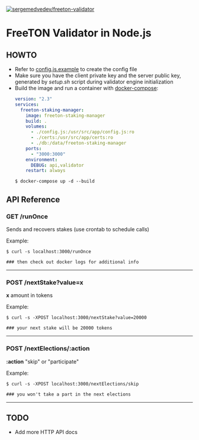 [![sergemedvedev/freeton-validator](https://img.shields.io/docker/cloud/build/sergemedvedev/freeton-staking-manager.svg)](https://hub.docker.com/r/sergemedvedev/freeton-staking-manager)

# FreeTON Validator in Node.js

## HOWTO

- Refer to [config.js.example](config.js.example) to create the config file
- Make sure you have the client private key and the server public key, generated by _setup.sh_ script during validator engine initialization
- Build the image and run a container with [docker-compose](docker-compose.yml):
    ```yaml
    version: "2.3"
    services:
      freeton-staking-manager:
        image: freeton-staking-manager
        build: .
        volumes:
          - ./config.js:/usr/src/app/config.js:ro
          - ./certs:/usr/src/app/certs:ro
          - ./db:/data/freeton-staking-manager
        ports:
          - "3000:3000"
        environment:
          DEBUG: api,validator
        restart: always
    ```
    ```console
    $ docker-compose up -d --build
    ```

## API Reference

### GET /runOnce
Sends and recovers stakes (use crontab to schedule calls)

Example:
```console
$ curl -s localhost:3000/runOnce

### then check out docker logs for additional info
```

---

### POST /nextStake?value=x
__x__ amount in tokens

Example:
```console
$ curl -s -XPOST localhost:3000/nextStake?value=20000

### your next stake will be 20000 tokens
```

---

### POST /nextElections/:action
__:action__ "skip" or "participate"

Example:
```console
$ curl -s -XPOST localhost:3000/nextElections/skip

### you won't take a part in the next elections
```

---

## TODO

- Add more HTTP API docs
